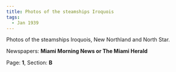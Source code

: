 ```yaml
---  
title: Photos of the steamships Iroquois  
tags:  
  - Jan 1939  
---  
```

  
Photos of the steamships Iroquois, New Northland and North Star.  
  
Newspapers: **Miami Morning News or The Miami Herald**  
  
Page: **1**, Section: **B** 
